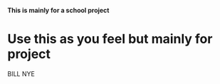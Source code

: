 <b> This is mainly for a school project </b>
<h1> Use this as you feel but mainly for project </h1>

BILL NYE

